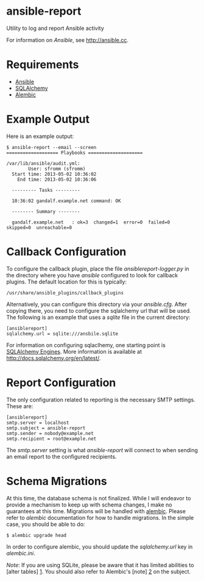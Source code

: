 ansible-report
==============

Utility to log and report Ansible activity

For information on *Ansible*, see http://ansible.cc.

Requirements
============

* [Ansible](http://ansible.cc)
* [SQLAlchemy](http://www.sqlalchemy.org/)
* [Alembic](https://pypi.python.org/pypi/alembic)

Example Output
==============

Here is an example output:

    $ ansible-report --email --screen
    =================== Playbooks ====================

    /var/lib/ansible/audit.yml: 
            User: sfromm (sfromm)
      Start time: 2013-05-02 10:36:02
        End time: 2013-05-02 10:36:06

      --------- Tasks ---------

      10:36:02 gandalf.example.net command: OK

      -------- Summary --------

      gandalf.example.net   : ok=3  changed=1  error=0  failed=0  skipped=0  unreachable=0  


Callback Configuration
======================

To configure the callback plugin, place the file
_ansiblereport-logger.py_ in the directory where you have *ansible*
configured to look for callback plugins.  The default location for this
is typically:

    /usr/share/ansible_plugins/callback_plugins

Alternatively, you can configure this directory via your _ansible.cfg_.
After copying there, you need to configure the sqlalchemy url that will
be used.  The following is an example that uses a *sqlite* file in the
current directory:

    [ansiblereport]
    sqlalchemy.url = sqlite:///ansbile.sqlite

For information on configuring sqlaclhemy, one starting point is
[SQLAlchemy Engines](http://docs.sqlalchemy.org/en/latest/core/engines.html).  More information is available at http://docs.sqlalchemy.org/en/latest/.

Report Configuration
====================

The only configuration related to reporting is the necessary SMTP
settings.  These are:

    [ansiblereport]
    smtp.server = localhost
    smtp.subject = ansible-report
    smtp.sender = nobody@example.net
    smtp.recipient = root@example.net

The _smtp.server_ setting is what *ansible-report* will connect to when
sending an email report to the configured recipients.

Schema Migrations
=================

At this time, the database schema is not finalized.  While I will
endeavor to provide a mechanism to keep up with schema changes, I make no
guarantees at this time.  Migrations will be handled with
[alembic](http://alembic.readthedocs.org/en/latest/index.html).  Please
refer to _alembic_ documentation for how to handle migrations.  In the
simple case, you should be able to do:

    $ alembic upgrade head

In order to configure alembic, you should update the _sqlalchemy.url_
key in _alembic.ini_.

*Note*:  If you are using SQLite, please be aware that it has limited
abilities to [alter tables] [1].  You should also refer to Alembic's
[note] [2] on the subject.

  [1]: http://www.sqlite.org/lang_altertable.html
  [2]: https://bitbucket.org/zzzeek/alembic
